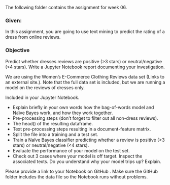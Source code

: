 The following folder contains the assignment for week 06.

<h3>Given:</h3>

In this assignment, you are going to use text mining to predict the rating of a dress from online reviews.

<h3>Objective</h3>

Predict whether dresses reviews are positive (>3 stars) or neutral/negative (<4 stars). Write a Jupyter Notebook report documenting your investigation.

We are using the Women’s E-Commerce Clothing Reviews data set (Links to an external site.). 
Note that the full data set is included, but we are running a model on the reviews of dresses only.

Included in your Jupyter Notebook.

  - Explain briefly in your own words how the bag-of-words model and Naïve Bayes work, and how they work together.
  - Pre-processing steps (don’t forget to filter out all non-dress reviews).
  - The head() of the resulting dataframe.
  - Text pre-processing steps resulting in a document-feature matrix.
  - Split the file into a training and a test set.
  - Train a Naïve Bayes classifier predicting whether a review is positive (>3 stars) or neutral/negative (<4 stars).
  - Evaluate the performance of your model on the test set.
  - Check out 3 cases where your model is off target. Inspect the associated texts. Do you understand why your model trips up? Explain.
  
Please provide a link to your Notebook on GitHub . Make sure the GitHub folder includes the data file so the Notebook runs without problems.

